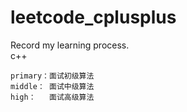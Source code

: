 # leetcode_cplusplus             
Record my learning process.                
c++     
```    
primary：面试初级算法     
middle： 面试中级算法      
high：   面试高级算法     
```    
